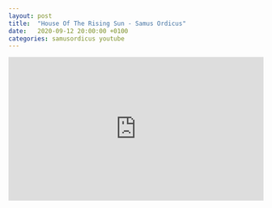 ```yaml
---
layout: post
title:  "House Of The Rising Sun - Samus Ordicus"
date:   2020-09-12 20:00:00 +0100
categories: samusordicus youtube
---
```

<style>.embed-container { position: relative; padding-bottom: 56.25%; height: 0; overflow: hidden; max-width: 100%; } .embed-container iframe, .embed-container object, .embed-container embed { position: absolute; top: 0; left: 0; width: 100%; height: 100%; }</style><div class='embed-container'><iframe src='https://www.youtube.com/embed/wttnV5iOlpE' frameborder='0' allowfullscreen></iframe></div>
